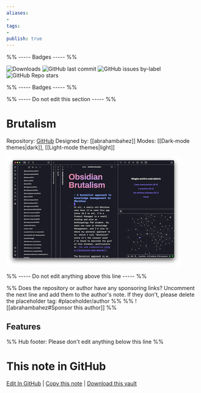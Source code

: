 ```yaml
---
aliases:
- 
tags: 
- 
publish: true
---
```


%% ----- Badges ----- %%

![Downloads](https://img.shields.io/badge/downloads-1929-573E7A?style=for-the-badge&logo=)
![GitHub last commit](https://img.shields.io/github/last-commit/abrahambahez/Brutalism?color=573E7A&label=last%20update&logo=github&style=for-the-badge)
![GitHub issues by-label](https://img.shields.io/github/issues/abrahambahez/Brutalism/help%20wanted?color=573E7A&logo=github&style=for-the-badge) 
![GitHub Repo stars](https://img.shields.io/github/stars/abrahambahez/Brutalism?color=573E7A&logo=github&style=for-the-badge)

%% ----- Badges ----- %%

%% ----- Do not edit this section ----- %%

# Brutalism

Repository: [GitHub](https://github.com/abrahambahez/Brutalism)
Designed by: [[abrahambahez]]
Modes: [[Dark-mode themes|dark]], [[Light-mode themes|light]]



![screenshot](https://github.com/abrahambahez/Brutalism/raw/HEAD/brutalism_dark.png)

%% ----- Do not edit anything above this line ----- %% 

%% Does the repository or author have any sponsoring links? Uncomment the next line and add them to the author's note. If they don't, please delete the placeholder tag: #placeholder/author %%
%% ![[abrahambahez#Sponsor this author]] %%


## Features



%% Hub footer: Please don't edit anything below this line %%

# This note in GitHub

<span class="git-footer">[Edit In GitHub](https://github.dev/obsidian-community/obsidian-hub/blob/main/02%20-%20Community%20Expansions/02.05%20All%20Community%20Expansions/Themes/Brutalism.md "git-hub-edit-note") | [Copy this note](https://raw.githubusercontent.com/obsidian-community/obsidian-hub/main/02%20-%20Community%20Expansions/02.05%20All%20Community%20Expansions/Themes/Brutalism.md "git-hub-copy-note") | [Download this vault](https://github.com/obsidian-community/obsidian-hub/archive/refs/heads/main.zip "git-hub-download-vault") </span>
